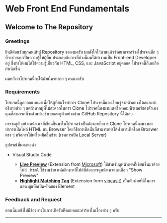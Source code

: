 # Web Front End Fundamentals

## Welcome to The Repository

### Greetings

ยินดีต้อนรับทุกคนเข้าสู่ Repository ของผมครับ ผมตั้งใจไว้นานแล้วว่าอยากจะสร้างโปรเจคเล็ก ๆ ที่จะช่วยแบ่งปันความรู้ให้ผู้อื่น ประกอบกับการที่ช่วงนี้ผมได้ทำงานเป็น Front-end Developer อยู่ ซึ่งทำให้ผมได้ใช้ความรู้เกี่ยวกับ HTML, CSS, และ  JavaScript อยู่ตลอด โปรเจคนี้ก็เลยถือกำเนิดขึ้น

ผมหวังว่าโปรเจคนี้จะได้ช่วยใครหลาย ๆ คนนะครับ

### Requirements

โปรเจคนี้ถูกออกแบบมาเพื่อให้ผู้ที่สนใจทำการ Clone โปรเจคนี้และเรียนรู้จากตัวอย่างโค้ดและคำอธิบายต่าง ๆ แต่ถ้าหากผู้ที่ไม่สะดวกในการ Clone โปรเจคนี้ลงมาบนเครื่องคอมพิวเตอร์ของตัวเอง คุณก็สามารถที่จะอ่านคำอธิบายและดูตัวอย่างผ่าน GitHub Repository นี้ได้เลย

การจะดูตัวอย่างหน้าเพจที่เขียนขึ้นมาในโปรเจคจำเป็นต้องอาศัยการ Clone โปรเจคนี้ลงมา และทำการเปิดไฟล์ HTML บน Browser โดยวิธีการเปิดนั้นก็สามารถทำได้ทั้งการเปิดโดย Broswer ตรง ๆ หรือการใช้เครื่องมืออื่นช่วย (เช่นการเปิด Local Server)

อุปกรณ์ที่ผมแนะนำ

- Visual Studio Code

  - [**Live Preview**](https://marketplace.visualstudio.com/items?itemName=ms-vscode.live-server) (Extension from [Microsoft](https://marketplace.visualstudio.com/publishers/Microsoft)) ใช้สำหรับดูหน้าเพจที่เขียนขึ้นมาด้วยไฟล์ `.html` ใช้งานง่าย แค่คลิกขวาที่ไฟล์ที่ต้องการดูหน้าเพจและเลือก "Show Preview"
  - [**Highlight Matching Tag**](https://marketplace.visualstudio.com/items?itemName=vincaslt.highlight-matching-tag) (Extension form [vincaslt](https://marketplace.visualstudio.com/publishers/vincaslt)) เป็นตัวช่วยที่ดีในการแสดงคู่แท็กเปิด-ปิดของ Element

### Feedback and Request

ตอนนี้ผมยังไม่มีช่องทางในการเปิดรับฟีดแบคและคำร้องในเรื่องต่าง ๆ ครับ

***